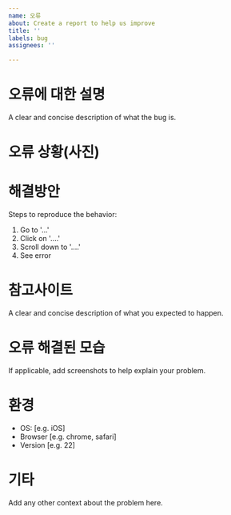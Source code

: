 ```yaml
---
name: 오류
about: Create a report to help us improve
title: ''
labels: bug
assignees: ''

---
```


# 오류에 대한 설명
A clear and concise description of what the bug is.

# 오류 상황(사진)

# 해결방안
Steps to reproduce the behavior:
1. Go to '...'
2. Click on '....'
3. Scroll down to '....'
4. See error

# 참고사이트
A clear and concise description of what you expected to happen.

# 오류 해결된 모습
If applicable, add screenshots to help explain your problem.

# 환경
 - OS: [e.g. iOS]
 - Browser [e.g. chrome, safari]
 - Version [e.g. 22]

# 기타
Add any other context about the problem here.
